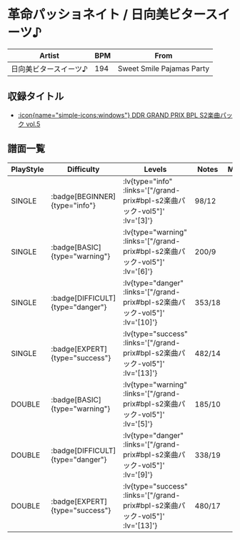 # 革命パッショネイト / 日向美ビタースイーツ♪

|Artist|BPM|From|
|------|---|----|
|日向美ビタースイーツ♪|194|Sweet Smile Pajamas Party|

## 収録タイトル

- [ :icon{name="simple-icons:windows"} DDR GRAND PRIX BPL S2楽曲パック vol.5](/grand-prix#bpl-s2楽曲パック-vol5)

## 譜面一覧

|PlayStyle|Difficulty|Levels|Notes|Movie|
|---------|----------|------|-----|-----|
|SINGLE| :badge[BEGINNER]{type="info"} | :lv{type="info" :links='["/grand-prix#bpl-s2楽曲パック-vol5"]' :lv='[3]'} |98/12||
|SINGLE| :badge[BASIC]{type="warning"} | :lv{type="warning" :links='["/grand-prix#bpl-s2楽曲パック-vol5"]' :lv='[6]'} |200/9||
|SINGLE| :badge[DIFFICULT]{type="danger"} | :lv{type="danger" :links='["/grand-prix#bpl-s2楽曲パック-vol5"]' :lv='[10]'} |353/18||
|SINGLE| :badge[EXPERT]{type="success"} | :lv{type="success" :links='["/grand-prix#bpl-s2楽曲パック-vol5"]' :lv='[13]'} |482/14||
|DOUBLE| :badge[BASIC]{type="warning"} | :lv{type="warning" :links='["/grand-prix#bpl-s2楽曲パック-vol5"]' :lv='[5]'} |185/10||
|DOUBLE| :badge[DIFFICULT]{type="danger"} | :lv{type="danger" :links='["/grand-prix#bpl-s2楽曲パック-vol5"]' :lv='[9]'} |338/19||
|DOUBLE| :badge[EXPERT]{type="success"} | :lv{type="success" :links='["/grand-prix#bpl-s2楽曲パック-vol5"]' :lv='[13]'} |480/17||
